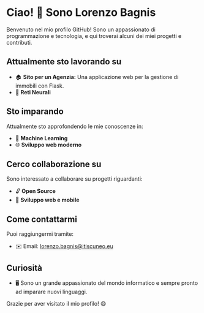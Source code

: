 # Ciao! 👋 Sono Lorenzo Bagnis

Benvenuto nel mio profilo GitHub! Sono un appassionato di programmazione e tecnologia, e qui troverai alcuni dei miei progetti e contributi.

## Attualmente sto lavorando su

- 🏠 **Sito per un Agenzia:** Una applicazione web per la gestione di immobili con Flask.
- 🧠 **Reti Neurali**

## Sto imparando

Attualmente sto approfondendo le mie conoscenze in:

- 🤖 **Machine Learning**
- 🌐 **Sviluppo web moderno**

## Cerco collaborazione su

Sono interessato a collaborare su progetti riguardanti:

- 🔓 **Open Source**
- 📱 **Sviluppo web e mobile**

## Come contattarmi

Puoi raggiungermi tramite:

- ✉️ Email: lorenzo.bagnis@itiscuneo.eu

## Curiosità

- 🖥️ Sono un grande appassionato del mondo informatico e sempre pronto ad imparare nuovi linguaggi.

Grazie per aver visitato il mio profilo! 😄
